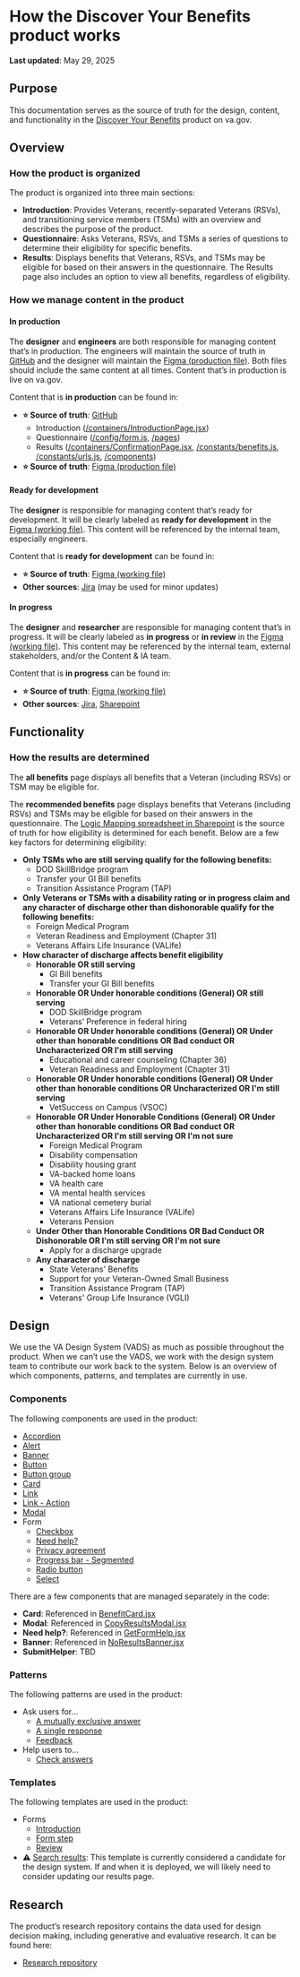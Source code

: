 # How the Discover Your Benefits product works

**Last updated**: May 29, 2025

## Purpose
This documentation serves as the source of truth for the design, content, and functionality in the [Discover Your Benefits](https://www.va.gov/discover-your-benefits/introduction) product on va.gov.

## Overview

### How the product is organized

The product is organized into three main sections:
* **Introduction**: Provides Veterans, recently-separated Veterans (RSVs), and transitioning service members (TSMs) with an overview and describes the purpose of the product.
* **Questionnaire**: Asks Veterans, RSVs, and TSMs a series of questions to determine their eligibility for specific benefits.
* **Results**: Displays benefits that Veterans, RSVs, and TSMs may be eligible for based on their answers in the questionnaire. The Results page also includes an option to view all benefits, regardless of eligibility.

### How we manage content in the product

#### In production

The **designer** and **engineers** are both responsible for managing content that’s in production. The engineers will maintain the source of truth in [GitHub](https://github.com/department-of-veterans-affairs/vets-website/tree/main/src/applications/discover-your-benefits) and the designer will maintain the [Figma (production file)](https://www.figma.com/design/e0L8mXXi5lqywARbnBy5Zx/%F0%9F%9A%80-Production---Version-2.5--Transition-experience-?m=auto&t=ODHjsOOxGnDsLBLf-6). Both files should include the same content at all times. Content that’s in production is live on va.gov.

Content that is **in production** can be found in:
* **⭐️ Source of truth**: [GitHub](https://github.com/department-of-veterans-affairs/vets-website/tree/main/src/applications/discover-your-benefits)
    * Introduction ([/containers/IntroductionPage.jsx](https://github.com/department-of-veterans-affairs/vets-website/blob/main/src/applications/discover-your-benefits/containers/IntroductionPage.jsx))
    * Questionnaire ([/config/form.js](https://github.com/department-of-veterans-affairs/vets-website/blob/main/src/applications/discover-your-benefits/config/form.js), [/pages](https://github.com/department-of-veterans-affairs/vets-website/tree/main/src/applications/discover-your-benefits/pages))
    * Results ([/containers/ConfirmationPage.jsx](https://github.com/department-of-veterans-affairs/vets-website/blob/main/src/applications/discover-your-benefits/containers/ConfirmationPage.jsx), [/constants/benefits.js](https://github.com/department-of-veterans-affairs/vets-website/blob/main/src/applications/discover-your-benefits/constants/benefits.js), [/constants/urls.js](https://github.com/department-of-veterans-affairs/vets-website/blob/main/src/applications/discover-your-benefits/constants/urls.js), [/components](https://github.com/department-of-veterans-affairs/vets-website/tree/main/src/applications/discover-your-benefits/components))
* **⭐️ Source of truth**: [Figma (production file)](https://www.figma.com/design/e0L8mXXi5lqywARbnBy5Zx/%F0%9F%9A%80-Production---Version-2.5--Transition-experience-?m=auto&t=ODHjsOOxGnDsLBLf-6)

#### Ready for development

The **designer** is responsible for managing content that’s ready for development. It will be clearly labeled as **ready for development** in the [Figma (working file)](https://www.figma.com/design/fRuATIubZQNSeQmnvxzqKY/%F0%9F%92%A1-Working-file--Transition-experience-?m=auto&t=ODHjsOOxGnDsLBLf-6). This content will be referenced by the internal team, especially engineers.

Content that is **ready for development** can be found in:
* **⭐️ Source of truth**: [Figma (working file)](https://www.figma.com/design/fRuATIubZQNSeQmnvxzqKY/%F0%9F%92%A1-Working-file--Transition-experience-?m=auto&t=ODHjsOOxGnDsLBLf-6)
* **Other sources**: [Jira](https://jira.devops.va.gov/secure/RapidBoard.jspa?rapidView=10991&projectKey=PTEMSVT&view=planning&issueLimit=100#) (may be used for minor updates)


#### In progress

The **designer** and **researcher** are responsible for managing content that’s in progress. It will be clearly labeled as **in progress** or **in review** in the [Figma (working file)](https://www.figma.com/design/fRuATIubZQNSeQmnvxzqKY/%F0%9F%92%A1-Working-file--Transition-experience-?m=auto&t=ODHjsOOxGnDsLBLf-6). This content may be referenced by the internal team, external stakeholders, and/or the Content & IA team.

Content that is **in progress** can be found in:
* **⭐️ Source of truth**: [Figma (working file)](https://www.figma.com/design/fRuATIubZQNSeQmnvxzqKY/%F0%9F%92%A1-Working-file--Transition-experience-?m=auto&t=ODHjsOOxGnDsLBLf-6)
* **Other sources**: [Jira](https://jira.devops.va.gov/secure/RapidBoard.jspa?rapidView=10991&projectKey=PTEMSVT&view=planning&issueLimit=100#), [Sharepoint](https://dvagov.sharepoint.com/sites/VESPortfolioOpsManagement/Shared%20Documents/Forms/AllItems.aspx?FolderCTID=0x0120005D19BD4FFB74134285F70EC84B94C756&id=%2Fsites%2FVESPortfolioOpsManagement%2FShared%20Documents%2FProduct%20Lines%2FSeamless%20Experience%20Product%20Line%2FTransition%2FDesign%2C%20Content%2C%20and%20Logic&viewid=f0fefbdc%2D305b%2D4c46%2Dae6a%2D4872045e22d8)

## Functionality

### How the results are determined

The **all benefits** page displays all benefits that a Veteran (including RSVs) or TSM may be eligible for.

The **recommended benefits** page displays benefits that Veterans (including RSVs) and TSMs may be eligible for based on their answers in the questionnaire. The [Logic Mapping spreadsheet in Sharepoint](https://dvagov.sharepoint.com/:x:/r/sites/VESPortfolioOpsManagement/_layouts/15/Doc.aspx?sourcedoc=%7BC0881268-34D7-4863-936A-DABCD4B7B15D%7D&file=MASTER%20Logic%20Mapping%20Spreadsheet%20-%2001NOV2024.xlsx&action=default&mobileredirect=true) is the source of truth for how eligibility is determined for each benefit. Below are a few key factors for determining eligibility:

* **Only TSMs who are still serving qualify for the following benefits:**
    * DOD SkillBridge program
    * Transfer your GI Bill benefits
    * Transition Assistance Program (TAP)
* **Only Veterans or TSMs with a disability rating or in progress claim and any character of discharge other than dishonorable qualify for the following benefits:**
    * Foreign Medical Program
    * Veteran Readiness and Employment (Chapter 31)
    * Veterans Affairs Life Insurance (VALife)
* **How character of discharge affects benefit eligibility**
    * **Honorable OR still serving**
        * GI Bill benefits
        * Transfer your GI Bill benefits
    * **Honorable OR Under honorable conditions (General) OR still serving**
        * DOD SkillBridge program
        * Veterans’ Preference in federal hiring
    * **Honorable OR Under honorable conditions (General) OR Under other than honorable conditions OR Bad conduct OR Uncharacterized OR I'm still serving**
        * Educational and career counseling (Chapter 36)
        * Veteran Readiness and Employment (Chapter 31)
    * **Honorable OR Under honorable conditions (General) OR Under other than honorable conditions OR Uncharacterized OR I'm still serving**
        * VetSuccess on Campus (VSOC)
    * **Honorable OR Under Honorable Conditions (General) OR Under other than honorable conditions OR Bad conduct OR Uncharacterized OR I'm still serving OR I'm not sure**
        * Foreign Medical Program
        * Disability compensation
        * Disability housing grant
        * VA-backed home loans
        * VA health care
        * VA mental health services
        * VA national cemetery burial
        * Veterans Affairs Life Insurance (VALife)
        * Veterans Pension
    * **Under Other than Honorable Conditions OR Bad Conduct OR Dishonorable OR I'm still serving OR I'm not sure**
        * Apply for a discharge upgrade
    * **Any character of discharge**
        * State Veterans' Benefits
        * Support for your Veteran-Owned Small Business
        * Transition Assistance Program (TAP)
        * Veterans' Group Life Insurance (VGLI)

## Design

We use the VA Design System (VADS) as much as possible throughout the product. When we can’t use the VADS, we work with the design system team to contribute our work back to the system. Below is an overview of which components, patterns, and templates are currently in use.

### Components

The following components are used in the product:
* [Accordion](https://design.va.gov/components/accordion)
* [Alert](https://design.va.gov/components/alert/)
* [Banner](https://design.va.gov/components/banner/)
* [Button](https://design.va.gov/components/button/)
* [Button group](https://design.va.gov/components/button/button-group)
* [Card](https://design.va.gov/components/card)
* [Link](https://design.va.gov/components/link/)
* [Link - Action](https://design.va.gov/components/link/action)
* [Modal](https://design.va.gov/components/modal/)
* Form
    * [Checkbox](https://design.va.gov/components/form/checkbox)
    * [Need help?](https://design.va.gov/components/form/need-help)
    * [Privacy agreement](https://design.va.gov/components/form/privacy-agreement)
    * [Progress bar - Segmented](https://design.va.gov/components/form/progress-bar-segmented)
    * [Radio button](https://design.va.gov/components/form/radio-button)
    * [Select](https://design.va.gov/components/form/select)

There are a few components that are managed separately in the code:
* **Card**: Referenced in [BenefitCard.jsx](https://github.com/department-of-veterans-affairs/vets-website/blob/main/src/applications/discover-your-benefits/components/BenefitCard.jsx)
* **Modal**: Referenced in [CopyResultsModal.jsx](https://github.com/department-of-veterans-affairs/vets-website/blob/main/src/applications/discover-your-benefits/components/CopyResultsModal.jsx)
* **Need help?**: Referenced in [GetFormHelp.jsx](https://github.com/department-of-veterans-affairs/vets-website/blob/main/src/applications/discover-your-benefits/components/GetFormHelp.jsx)
* **Banner**: Referenced in [NoResultsBanner.jsx](https://github.com/department-of-veterans-affairs/vets-website/blob/main/src/applications/discover-your-benefits/components/NoResultsBanner.jsx)
* **SubmitHelper**: TBD

### Patterns

The following patterns are used in the product:
* Ask users for…
    * [A mutually exclusive answer](https://design.va.gov/patterns/ask-users-for/a-mutually-exclusive-answer)
    * [A single response](https://design.va.gov/patterns/ask-users-for/a-single-response)
    * [Feedback](https://design.va.gov/patterns/ask-users-for/feedback)
* Help users to…
    * [Check answers](https://design.va.gov/patterns/help-users-to/check-answers)

### Templates

The following templates are used in the product:
* Forms
    * [Introduction](https://design.va.gov/templates/forms/introduction)
    * [Form step](https://design.va.gov/templates/forms/form-step)
    * [Review](https://design.va.gov/templates/forms/review)
* ⚠️ [Search results](https://design.va.gov/templates/search-results): This template is currently considered a candidate for the design system. If and when it is deployed, we will likely need to consider updating our results page.

## Research

The product’s research repository contains the data used for design decision making, including generative and evaluative research. It can be found here:
* [Research repository](https://github.com/department-of-veterans-affairs/va.gov-team/tree/master/products/vet-transition-support/research)
